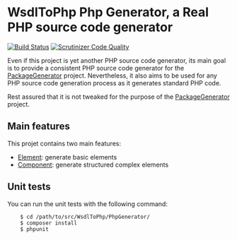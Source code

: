 # WsdlToPhp Php Generator, a Real PHP source code generator
[![Build Status](https://api.travis-ci.org/WsdlToPhp/PhpGenerator.svg)](https://travis-ci.org/WsdlToPhp/PhpGenerator)
[![Scrutinizer Code Quality](https://scrutinizer-ci.com/g/WsdlToPhp/PhpGenerator/badges/quality-score.png)](https://scrutinizer-ci.com/g/WsdlToPhp/PhpGenerator/)

Even if this project is yet another PHP source code generator, its main goal is to provide a consistent PHP source code generator for the [PackageGenerator](https://github.com/WsdlToPhp/PackageGenerator) project. Nevertheless, it also aims to be used for any PHP source code generation process as it generates standard PHP code.

Rest assured that it is not tweaked for the purpose of the [PackageGenerator](https://github.com/WsdlToPhp/PackageGenerator) project.

## Main features
This projet contains two main features:

- [Element](Element/README.md): generate basic elements
- [Component](Component/README.md): generate structured complex elements

## Unit tests
You can run the unit tests with the following command:
```
    $ cd /path/to/src/WsdlToPhp/PhpGenerator/
    $ composer install
    $ phpunit
```